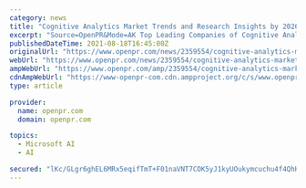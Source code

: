 ```yaml
---
category: news
title: "Cognitive Analytics Market Trends and Research Insights by 2026-Google LLC, Oracle Corporation, SAS Institute, IBM Corporation"
excerpt: "Source=OpenPR&Mode=AK Top Leading Companies of Cognitive Analytics Market are Google LLC, Oracle Corporation, SAS Institute, IBM Corporation, Amazon Web Services, Microsoft Corporation ..."
publishedDateTime: 2021-08-18T16:45:00Z
originalUrl: "https://www.openpr.com/news/2359554/cognitive-analytics-market-trends-and-research-insights"
webUrl: "https://www.openpr.com/news/2359554/cognitive-analytics-market-trends-and-research-insights"
ampWebUrl: "https://www.openpr.com/amp/2359554/cognitive-analytics-market-trends-and-research-insights"
cdnAmpWebUrl: "https://www-openpr-com.cdn.ampproject.org/c/s/www.openpr.com/amp/2359554/cognitive-analytics-market-trends-and-research-insights"
type: article

provider:
  name: openpr.com
  domain: openpr.com

topics:
  - Microsoft AI
  - AI

secured: "lKc/GLgr6ghEL6MRx5eqifTmT+F01naVNT7COK5yJ1kyUOukymcuchu4f4QhKE+GHaCZkAWWFvXOJ0X+uSwk43wQ5akgl42D6AcHcTHbezZ9jcJ9lLpsYfLS9AzzEiXVXkZTcsmXn8RBkIzhBSfYQ5nqDxGybRR4JOdVbornccN371GJOXASX+CiOMMS5XVWgDGhj/78WeCqrXgseZkU5fmCAuFoKGsOLKoG+l9jzmZwYY8j3Pr8Uv0rpXjEhL6FiM+yMuUxMr/mUPr4IPXML6yIngcWReSwXWm/OvRRmCGHdWcftt/pfdVhLq9Bo+aSwDFRiw/6GOLSBqYx722wYQ7qrPsDY+THIP+jWDgrFFA=;GaxvBYjiPylZrspOVRLZ1A=="
---
```


